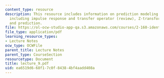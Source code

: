 ```yaml
---
content_type: resource
description: This resource includes information on prediction modeling of linear systems
  including impulse response and transfer operator (review), Z-transform, noise dynamics,
  and prediction.
file: https://ol-ocw-studio-app-qa.s3.amazonaws.com/courses/2-160-identification-estimation-and-learning-spring-2006/ea6519d668f17c0f84384bf4aadd408a_lecture_9.pdf
file_type: application/pdf
learning_resource_types:
- Lecture Notes
ocw_type: OCWFile
parent_title: Lecture Notes
parent_type: CourseSection
resourcetype: Document
title: lecture_9.pdf
uid: ea6519d6-68f1-7c0f-8438-4bf4aadd408a
---
```

